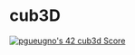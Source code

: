# cub3D
[![pgueugno's 42 cub3d Score](https://badge42.vercel.app/api/v2/cl4cqx7ks006409jn1s8sg534/project/2077591)](https://github.com/JaeSeoKim/badge42)
